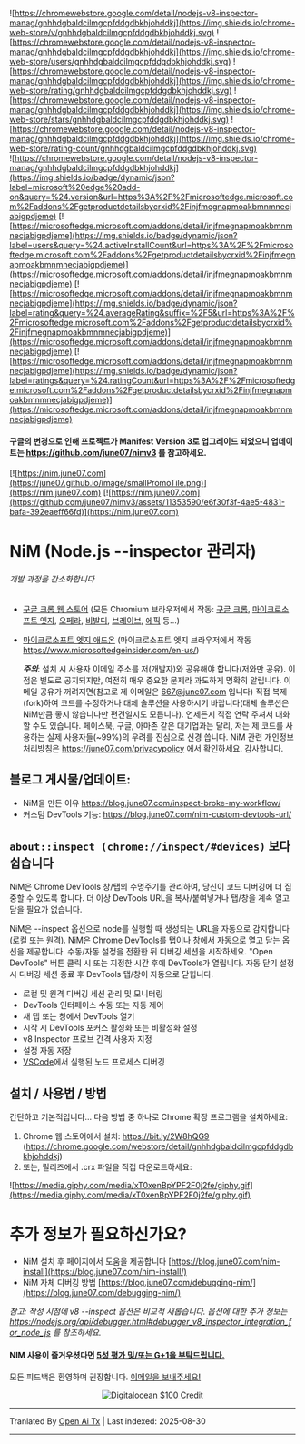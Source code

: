 ![https://chromewebstore.google.com/detail/nodejs-v8-inspector-manag/gnhhdgbaldcilmgcpfddgdbkhjohddkj](https://img.shields.io/chrome-web-store/v/gnhhdgbaldcilmgcpfddgdbkhjohddkj.svg)
![https://chromewebstore.google.com/detail/nodejs-v8-inspector-manag/gnhhdgbaldcilmgcpfddgdbkhjohddkj](https://img.shields.io/chrome-web-store/users/gnhhdgbaldcilmgcpfddgdbkhjohddkj.svg)
![https://chromewebstore.google.com/detail/nodejs-v8-inspector-manag/gnhhdgbaldcilmgcpfddgdbkhjohddkj](https://img.shields.io/chrome-web-store/rating/gnhhdgbaldcilmgcpfddgdbkhjohddkj.svg)
![https://chromewebstore.google.com/detail/nodejs-v8-inspector-manag/gnhhdgbaldcilmgcpfddgdbkhjohddkj](https://img.shields.io/chrome-web-store/stars/gnhhdgbaldcilmgcpfddgdbkhjohddkj.svg)
![https://chromewebstore.google.com/detail/nodejs-v8-inspector-manag/gnhhdgbaldcilmgcpfddgdbkhjohddkj](https://img.shields.io/chrome-web-store/rating-count/gnhhdgbaldcilmgcpfddgdbkhjohddkj.svg)<br>
![https://chromewebstore.google.com/detail/nodejs-v8-inspector-manag/gnhhdgbaldcilmgcpfddgdbkhjohddkj](https://img.shields.io/badge/dynamic/json?label=microsoft%20edge%20add-on&query=%24.version&url=https%3A%2F%2Fmicrosoftedge.microsoft.com%2Faddons%2Fgetproductdetailsbycrxid%2Finjfmegnapmoakbmnmnecjabigpdjeme)
[![https://microsoftedge.microsoft.com/addons/detail/injfmegnapmoakbmnmnecjabigpdjeme](https://img.shields.io/badge/dynamic/json?label=users&query=%24.activeInstallCount&url=https%3A%2F%2Fmicrosoftedge.microsoft.com%2Faddons%2Fgetproductdetailsbycrxid%2Finjfmegnapmoakbmnmnecjabigpdjeme)](https://microsoftedge.microsoft.com/addons/detail/injfmegnapmoakbmnmnecjabigpdjeme)
[![https://microsoftedge.microsoft.com/addons/detail/injfmegnapmoakbmnmnecjabigpdjeme](https://img.shields.io/badge/dynamic/json?label=rating&query=%24.averageRating&suffix=%2F5&url=https%3A%2F%2Fmicrosoftedge.microsoft.com%2Faddons%2Fgetproductdetailsbycrxid%2Finjfmegnapmoakbmnmnecjabigpdjeme)](https://microsoftedge.microsoft.com/addons/detail/injfmegnapmoakbmnmnecjabigpdjeme)
[![https://microsoftedge.microsoft.com/addons/detail/injfmegnapmoakbmnmnecjabigpdjeme](https://img.shields.io/badge/dynamic/json?label=ratings&query=%24.ratingCount&url=https%3A%2F%2Fmicrosoftedge.microsoft.com%2Faddons%2Fgetproductdetailsbycrxid%2Finjfmegnapmoakbmnmnecjabigpdjeme)](https://microsoftedge.microsoft.com/addons/detail/injfmegnapmoakbmnmnecjabigpdjeme)

<!--평점 배지는 현재 [이 이슈](https://github.com/badges/shields/issues/5475)와 [이 이슈](https://github.com/pandawing/node-chrome-web-store-item-property/issues/275#issuecomment-687801815)로 인해 작동하지 않습니다.-->

#### 구글의 변경으로 인해 프로젝트가 Manifest Version 3로 업그레이드 되었으니 업데이트는 https://github.com/june07/nimv3 를 참고하세요.

[![https://nim.june07.com](https://june07.github.io/image/smallPromoTile.png)](https://nim.june07.com) [![https://nim.june07.com](https://github.com/june07/nimv3/assets/11353590/e6f30f3f-4ae5-4831-bafa-392eaeff66fd)](https://nim.june07.com)

# NiM (Node.js --inspector 관리자)
###### 개발 과정을 간소화합니다

* [구글 크롬 웹 스토어]([http://bit.ly/2W8hQG9](https://chromewebstore.google.com/detail/nodejs-v8-inspector-manag/gnhhdgbaldcilmgcpfddgdbkhjohddkj?utm_source=github&utm_medium=readme&utm_campaign=nim&utm_content=1)) (모든 Chromium 브라우저에서 작동: [구글 크롬](https://www.google.com/chrome/), [마이크로소프트 엣지](https://www.microsoftedgeinsider.com/en-us/), [오페라](https://www.opera.com/), [비발디](https://vivaldi.com/), [브레이브](https://brave.com/), [에픽](https://www.epicbrowser.com/) 등...)
* [마이크로소프트 엣지 애드온](https://microsoftedge.microsoft.com/addons/detail/injfmegnapmoakbmnmnecjabigpdjeme) (마이크로소프트 엣지 브라우저에서 작동 https://www.microsoftedgeinsider.com/en-us/) 

    ***주의***: 설치 시 사용자 이메일 주소를 저(개발자)와 공유해야 합니다(저와만 공유). 이 점은 별도로 공지되지만, 여전히 매우 중요한 문제라 과도하게 명확히 알립니다. 이메일 공유가 꺼려지면(참고로 제 이메일은 667@june07.com 입니다) 직접 복제(fork)하여 코드를 수정하거나 대체 솔루션을 사용하시기 바랍니다(대체 솔루션은 NiM만큼 좋지 않습니다만 편견일지도 모릅니다). 언제든지 직접 연락 주셔서 대화할 수도 있습니다. 페이스북, 구글, 아마존 같은 대기업과는 달리, 저는 제 코드를 사용하는 실제 사용자들(~99%)의 우려를 진심으로 신경 씁니다. NiM 관련 개인정보처리방침은 https://june07.com/privacypolicy 에서 확인하세요. 감사합니다.

## 블로그 게시물/업데이트:
* NiM을 만든 이유 https://blog.june07.com/inspect-broke-my-workflow/
* 커스텀 DevTools 기능: https://blog.june07.com/nim-custom-devtools-url/
## `about::inspect (chrome://inspect/#devices)` 보다 쉽습니다

NiM은 Chrome DevTools 창/탭의 수명주기를 관리하여, 당신이 코드 디버깅에 더 집중할 수 있도록 합니다. 더 이상 DevTools URL을 복사/붙여넣거나 탭/창을 계속 열고 닫을 필요가 없습니다.

NiM은 --inspect 옵션으로 node를 실행할 때 생성되는 URL을 자동으로 감지합니다(로컬 또는 원격). NiM은 Chrome DevTools를 탭이나 창에서 자동으로 열고 닫는 옵션을 제공합니다. 수동/자동 설정을 전환한 뒤 디버깅 세션을 시작하세요. "Open DevTools" 버튼 클릭 시 또는 지정한 시간 후에 DevTools가 열립니다. 자동 닫기 설정 시 디버깅 세션 종료 후 DevTools 탭/창이 자동으로 닫힙니다.
 
 * 로컬 및 원격 디버깅 세션 관리 및 모니터링
 * DevTools 인터페이스 수동 또는 자동 제어
 * 새 탭 또는 창에서 DevTools 열기
 * 시작 시 DevTools 포커스 활성화 또는 비활성화 설정
 * v8 Inspector 프로브 간격 사용자 지정
 * 설정 자동 저장
 * [VSCode](https://imgur.com/download/PRMn9md)에서 실행된 노드 프로세스 디버깅
## 설치 / 사용법 / 방법

간단하고 기본적입니다... 다음 방법 중 하나로 Chrome 확장 프로그램을 설치하세요:

1. Chrome 웹 스토어에서 설치:
    https://bit.ly/2W8hQG9 (https://chrome.google.com/webstore/detail/gnhhdgbaldcilmgcpfddgdbkhjohddkj)
2. 또는, 릴리즈에서 .crx 파일을 직접 다운로드하세요:

![https://media.giphy.com/media/xT0xenBpYPF2F0j2fe/giphy.gif](https://media.giphy.com/media/xT0xenBpYPF2F0j2fe/giphy.gif)



# 추가 정보가 필요하신가요?
* NiM 설치 후 페이지에서 도움을 제공합니다 [https://blog.june07.com/nim-install](https://blog.june07.com/nim-install/)
* NiM 자체 디버깅 방법 [https://blog.june07.com/debugging-nim/](https://blog.june07.com/debugging-nim/)

*참고: 작성 시점에 v8 --inspect 옵션은 비교적 새롭습니다. 옵션에 대한 추가 정보는 https://nodejs.org/api/debugger.html#debugger_v8_inspector_integration_for_node_js 를 참조하세요.*
#### NIM 사용이 즐거우셨다면 [5성 평가 및/또는 G+1을 부탁드립니다.](https://chrome.google.com/webstore/detail/nim-node-inspector-manage/gnhhdgbaldcilmgcpfddgdbkhjohddkj/reviewshttps://chrome.google.com/webstore/detail/nim-node-inspector-manage/gnhhdgbaldcilmgcpfddgdbkhjohddkj/reviews)

모든 피드백은 환영하며 권장합니다.  [이메일을 보내주세요!](https://raw.githubusercontent.com/june07/NiM/master/mailto:667@june07.com)

<!--
[![IPv4 Lease](https://june07.github.io/image/EVERYTHING.jpg)](https://june07.com/blog/ipv4/?utm_source=NiM&utm_medium=options%20page&utm_campaign=ipv4&utm_content=2)
-->

<div style="display:flex; justify-content:center;">
  <a href="https://m.do.co/c/fe4184318b19" target="_blank" rel="noopener"><IMG border="0" alt="Digitalocean $100 Credit" src="https://june07.github.io/image/digitalocean-credit.png"></a>
</div>




---

Tranlated By [Open Ai Tx](https://github.com/OpenAiTx/OpenAiTx) | Last indexed: 2025-08-30

---